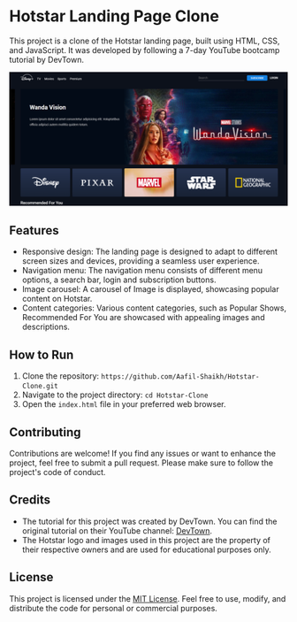 # Hotstar Landing Page Clone

This project is a clone of the Hotstar landing page, built using HTML, CSS, and JavaScript. It was developed by following a 7-day YouTube bootcamp tutorial by DevTown.

![Hotstar Landing Page Clone](screenshots/1.png)

## Features

- Responsive design: The landing page is designed to adapt to different screen sizes and devices, providing a seamless user experience.
- Navigation menu: The navigation menu consists of different menu options, a search bar, login and subscription buttons.
- Image carousel: A carousel of Image is displayed, showcasing popular content on Hotstar.
- Content categories: Various content categories, such as Popular Shows, Recommended For You are showcased with appealing images and descriptions.

## How to Run

1. Clone the repository: `https://github.com/Aafil-Shaikh/Hotstar-Clone.git`
2. Navigate to the project directory: `cd Hotstar-Clone`
3. Open the `index.html` file in your preferred web browser.

## Contributing

Contributions are welcome! If you find any issues or want to enhance the project, feel free to submit a pull request. Please make sure to follow the project's code of conduct.

## Credits

- The tutorial for this project was created by DevTown. You can find the original tutorial on their YouTube channel: [DevTown](https://www.youtube.com/@DevTownIndia).
- The Hotstar logo and images used in this project are the property of their respective owners and are used for educational purposes only.

## License

This project is licensed under the [MIT License](LICENSE). Feel free to use, modify, and distribute the code for personal or commercial purposes.
